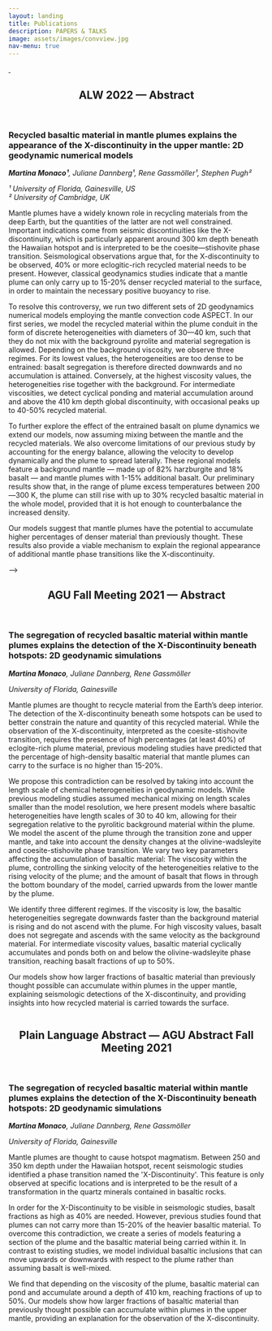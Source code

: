 ```yaml
---
layout: landing
title: Publications
description: PAPERS & TALKS
image: assets/images/convview.jpg
nav-menu: true
---
```

<!-- Main -->
<div id="main">

<!-- Two -->
<section id="two" class="spotlights">
	<section>
		<a href="https://www.agu.org/Fall-Meeting" class="image">
			<img src="{% link assets/images/m1_gif.gif %}" alt="" data-position="top center" />
		</a>
		<a href="https://www.agu.org/Fall-Meeting" class="image">
			<img src="{% link assets/images/m2_gif.gif %}" alt="" data-position="top center" />
		</a>
		<div class="content">
			<div class="inner">
				<header class="major">
					<h2>ALW 2022 — Abstract</h2>
				</header>
    				<h3>Recycled basaltic material in mantle plumes explains the appearance of the X-discontinuity in the upper mantle: 2D geodynamic numerical models</h3>
    				<p><i> <b>Martina Monaco¹</b>, Juliane Dannberg¹, Rene Gassmöller¹, Stephen Pugh²</i></p>
    				<i>¹ University of Florida, Gainesville, US </i><br>
				<i>² University of Cambridge, UK</i>
    				<br><p>
<p>Mantle plumes have a widely known role in recycling materials from the deep Earth, but the quantities of the latter are not well constrained. Important indications come from seismic discontinuities like the X-discontinuity, which is particularly apparent around 300 km depth beneath the Hawaiian hotspot and is interpreted to be the coesite—stishovite phase transition. Seismological observations argue that, for the X-discontinuity to be observed, 40% or more eclogitic-rich recycled material needs to be present. However, classical geodynamics studies indicate that a mantle plume can only carry up to 15-20% denser recycled material to the surface, in order to maintain the necessary positive buoyancy to rise.

To resolve this controversy, we run two different sets of 2D geodynamics numerical models employing the mantle convection code ASPECT. In our first series, we model the recycled material within the plume conduit in the form of discrete heterogeneities with diameters of 30—40 km, such that they do not mix with the background pyrolite and material segregation is allowed. Depending on the background viscosity, we observe three regimes. For its lowest values, the heterogeneities are too dense to be entrained: basalt segregation is therefore directed downwards and no accumulation is attained. Conversely, at the highest viscosity values, the heterogeneities rise together with the background. For intermediate viscosities, we detect cyclical ponding and material accumulation around and above the 410 km depth global discontinuity, with occasional peaks up to 40-50% recycled material.

To further explore the effect of the entrained basalt on plume dynamics we extend our models, now assuming mixing between the mantle and the recycled materials. We also overcome limitations of our previous study by accounting for the energy balance, allowing the velocity to develop dynamically and the plume to spread laterally.
These regional models feature a background mantle — made up of 82% harzburgite and 18% basalt — and mantle plumes with 1-15% additional basalt.
Our preliminary results show that, in the range of plume excess temperatures between 200—300 K, the plume can still rise with up to 30% recycled basaltic material in the whole model, provided that it is hot enough to counterbalance the increased density. 

Our models suggest that mantle plumes have the potential to accumulate higher percentages of denser material than previously thought. 
These results also provide a viable mechanism to explain the regional appearance of additional mantle phase transitions like the X-discontinuity.</p>
			</div>
		</div>
	</section> -->
	<section>
		<a href="https://www.agu.org/Fall-Meeting" class="image">
			<img src="{% link assets/images/screenshot-100Ma.png %}" alt="" data-position="left" />
		</a>
		<div class="content">
			<div class="inner">
				<header class="major">
					<h2>AGU Fall Meeting 2021 — Abstract </h2>
				</header>
    				<h3>The segregation of recycled basaltic material within mantle plumes explains the detection of the X-Discontinuity beneath hotspots: 2D geodynamic simulations</h3>
    				<p><i> <b>Martina Monaco</b>, Juliane Dannberg, Rene Gassmöller</i></p>
    				<i> University of Florida, Gainesville </i>
    				<br><p>

<p>Mantle plumes are thought to recycle material from the Earth’s deep interior. 
The detection of the X-discontinuity beneath some hotspots can be used to better constrain the nature and quantity of this recycled material. 					While the observation of the X-discontinuity, interpreted as the coesite-stishovite transition, requires the presence of high percentages (at 					least 40%) of eclogite-rich plume material, previous modeling studies have predicted that the percentage of high-density basaltic material that 				mantle plumes can carry to the surface is no higher than 15-20%.

We propose this contradiction can be resolved by taking into account the length scale of chemical heterogeneities in geodynamic models. While 					previous modeling studies assumed     mechanical mixing on length scales smaller than the model resolution, we here present models where basaltic heterogeneities have length scales of 30 to 40 km, allowing for their   segregation relative to the pyrolitic background material within the plume. We model the ascent of the plume through the transition zone and upper mantle, and take into account    the density changes at the olivine-wadsleyite and coesite-stishovite phase transition. We vary two key parameters affecting the accumulation of basaltic material: The viscosity    within the plume, controlling the sinking velocity of the heterogeneities relative to the rising velocity of the plume; and the amount of basalt that flows in through the bottom boundary of the model, carried upwards from the lower mantle by the plume.

We identify three different regimes. If the viscosity is low, the basaltic heterogeneities segregate downwards faster than the background material is rising and do not ascend with the plume. For high viscosity values, basalt does not segregate and ascends with the same velocity as the background material. For intermediate viscosity values, basaltic material cyclically accumulates and ponds both on and below the olivine-wadsleyite phase transition, reaching basalt fractions of up to 50%.

Our models show how larger fractions of basaltic material than previously thought possible can accumulate within plumes in the upper mantle, explaining seismologic detections of the X-discontinuity, and providing insights into how recycled material is carried towards the surface.
			<!-- </div>
   		</div>
   	</section> -->
  	<section>
		<a href="https://www.agu.org/Fall-Meeting" class="image">
			<img src="{% link assets/images/2e20,12000-hefesto-annotated.0129.png %}" alt="" data-position="right" />
		</a>
		<div class="content">
			<div class="inner">
				<header class="major">
					<h2>Plain Language Abstract — AGU Abstract Fall Meeting 2021</h2>
				</header>
    <h3>The segregation of recycled basaltic material within mantle plumes explains the detection of the X-Discontinuity beneath hotspots: 2D geodynamic simulations</h3>
    <p><i> <b>Martina Monaco</b>, Juliane Dannberg, Rene Gassmöller</i></p>
    <i> University of Florida, Gainesville </i>
    <br><p>
				<p>Mantle plumes are thought to cause hotspot magmatism. Between 250 and 350 km depth under the Hawaiian hotspot, recent seismologic studies identified a phase transition named the 'X-Discontinuity'. This feature is only observed at specific locations and is interpreted to be the result of a transformation in the quartz minerals contained in basaltic rocks.

In order for the X-Discontinuity to be visible in seismologic studies, basalt fractions as high as 40% are needed. However, previous studies found that plumes can not carry more than 15-20% of the heavier basaltic material.
To overcome this contradiction, we create a series of models featuring a section of the plume and the basaltic material being carried within it. In contrast to existing studies, we model individual basaltic inclusions that can move upwards or downwards with respect to the plume rather than assuming basalt is well-mixed.

We find that depending on the viscosity of the plume, basaltic material can pond and accumulate around a depth of 410 km, reaching fractions of up to 50%.
Our models show how larger fractions of basaltic material than previously thought possible can accumulate within plumes in the upper mantle, providing an explanation for the observation of the X-discontinuity.
</p>
			<!-- </div>
		</div>
	</section> -->

